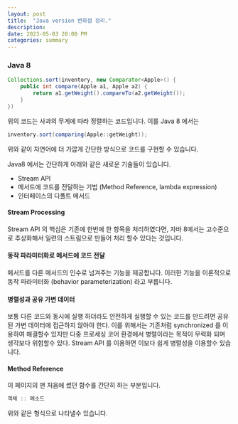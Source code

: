 ```yaml
---
layout: post  
title:  "Java version 변화점 정리."
description:  
date: 2023-05-03 20:00 PM  
categories: summary
---
```


### Java 8

```java
Collections.sort(inventory, new Comparator<Apple>() {
    public int compare(Apple a1, Apple a2) {
        return a1.getWeight().compareTo(a2.getWeight());
    }
})
```
위의 코드는 사과의 무게에 따라 정렬하는 코드입니다. 이를 Java 8 에서는
```java
inventory.sort(comparing(Apple::getWeight));
```
위와 같이 자연어에 더 가깝게 간단한 방식으로 코드를 구현할 수 있습니다.

Java8 에서는 간단하게 아래와 같은 새로운 기술들이 있습니다.

 * Stream API
 * 메서드에 코드를 전달하는 기법 (Method Reference, lambda expression)
 * 인터페이스의 디폴트 메서드


#### Stream Processing
Stream API 의 핵심은 기존에 한번에 한 항목을 처리하였다면,
자바 8에서는 고수준으로 추상화해서 일련의 스트림으로 만들어 처리 할수 있다는 것입니다.

#### 동작 파라미터화로 메서드에 코드 전달
메서드를 다른 메서드의 인수로 넘겨주는 기능을 제공합니다.
이러한 기능을 이론적으로 동작 파라미터화 (behavior parameterization) 라고 부릅니다.

#### 병렬성과 공유 가변 데이터
보통 다른 코드와 동시에 실행 하더라도 안전하게 실행할 수 있는 코드를 만드려면 
공유된 가변 데이터에 접근하지 않아야 한다.
이를 위해서는 기존처럼 synchronized 를 이용하여 해결할수 있지만 
다중 프로세싱 코어 환경에서 병렬이라는 목적이 무력화 되며 생각보다 위험할수 있다.
Stream API 를 이용하면 이보다 쉽게 병렬성을 이용할수 있습니다.

#### Method Reference
이 페이지의 맨 처음에 썼던 함수를 간단히 하는 부분입니다.
```java
객체 :: 메소드
```
위와 같은 형식으로 나타낼수 있습니다.
